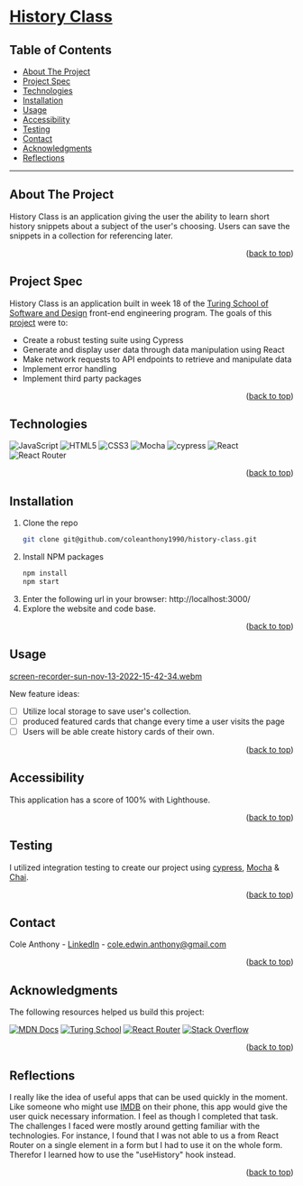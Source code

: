 <a name="readme-top"></a>

# [History Class](https://history-class-showcase.vercel.app/)

## Table of Contents
- [About The Project](#about-the-project)
- [Project Spec](#project-spec)
- [Technologies](#technologies)
- [Installation](#installation)
- [Usage](#usage)
- [Accessibility](#accessibility)
- [Testing](#testing)
- [Contact](#contact)
- [Acknowledgments](#acknowledgments)
- [Reflections](#reflections)

---

## About The Project

History Class is an application giving the user the ability to learn short history snippets about a subject of the user's choosing. Users can save the snippets in a collection for referencing later.

<p align="right">(<a href="#readme-top">back to top</a>)</p>

## Project Spec
History Class is an application built in week 18 of the [Turing School of Software and Design](https://turing.edu/) front-end engineering program. The goals of this [project](https://frontend.turing.edu/projects/module-3/showcase.html) were to:

* Create a robust testing suite using Cypress
* Generate and display user data through data manipulation using React
* Make network requests to API endpoints to retrieve and manipulate data
* Implement error handling 
* Implement third party packages


<p align="right">(<a href="#readme-top">back to top</a>)</p>

## Technologies
![JavaScript](https://img.shields.io/badge/javascript-%23323330.svg?style=for-the-badge&logo=javascript&logoColor=%23F7DF1E)
![HTML5](https://img.shields.io/badge/html5-%23E34F26.svg?style=for-the-badge&logo=html5&logoColor=white)
![CSS3](https://img.shields.io/badge/css3-%231572B6.svg?style=for-the-badge&logo=css3&logoColor=white)
![Mocha](https://img.shields.io/badge/-mocha-%238D6748?style=for-the-badge&logo=mocha&logoColor=white)
![cypress](https://img.shields.io/badge/-cypress-%23E5E5E5?style=for-the-badge&logo=cypress&logoColor=058a5e)
![React](https://img.shields.io/badge/react-%2320232a.svg?style=for-the-badge&logo=react&logoColor=%2361DAFB)
![React Router](https://img.shields.io/badge/React_Router-CA4245?style=for-the-badge&logo=react-router&logoColor=white)

<p align="right">(<a href="#readme-top">back to top</a>)</p>

<!-- GETTING STARTED -->
  
## Installation
1. Clone the repo
   ```sh
   git clone git@github.com/coleanthony1990/history-class.git
   ```
2. Install NPM packages
   ```sh
   npm install
   npm start
   ``` 
5. Enter the following url in your browser: http://localhost:3000/
6. Explore the website and code base.

<p align="right">(<a href="#readme-top">back to top</a>)</p>

<!-- USAGE EXAMPLES -->
## Usage
[screen-recorder-sun-nov-13-2022-15-42-34.webm](https://user-images.githubusercontent.com/103971359/201548407-e329d8cf-6168-409a-848f-02fd92842143.webm)

New feature ideas: 
- [ ] Utilize local storage to save user's collection.
- [ ] produced featured cards that change every time a user visits the page
- [ ] Users will be able create history cards of their own.

<p align="right">(<a href="#readme-top">back to top</a>)</p>

## Accessibility
This application has a score of 100% with Lighthouse.

<p align="right">(<a href="#readme-top">back to top</a>)</p>

## Testing
I utilized integration testing to create our project using [cypress](https://www.cypress.io/), [Mocha](https://mochajs.org/) & [Chai](https://www.chaijs.com/).

<p align="right">(<a href="#readme-top">back to top</a>)</p>

<!-- CONTACT -->
## Contact

Cole Anthony - [LinkedIn](https://www.linkedin.com/in/cole-edwin-anthony/) - cole.edwin.anthony@gmail.com

<p align="right">(<a href="#readme-top">back to top</a>)</p>

<!-- ACKNOWLEDGMENTS -->
## Acknowledgments
The following resources helped us build this project:

[![MDN Docs][MDN-shield]][MDN]
[![Turing School](https://img.shields.io/badge/Turing_School-030303?style=for-the-badge)](https://turing.edu/)
[![React Router](https://img.shields.io/badge/React_Router-CA4245?style=for-the-badge&logo=react-router&logoColor=white)](https://v5.reactrouter.com/web/api/Hooks)
[![Stack Overflow](https://img.shields.io/badge/-Stackoverflow-FE7A16?style=for-the-badge&logo=stack-overflow&logoColor=white)](https://stackoverflow.com/)

<p align="right">(<a href="#readme-top">back to top</a>)</p>

## Reflections
I really like the idea of useful apps that can be used quickly in the moment. Like someone who might use [IMDB](https://www.imdb.com/) on their phone, this app would give the user quick necessary information. I feel as though I completed that task. The challenges I faced were mostly around getting familiar with the technologies. For instance, I found that I was not able to us a <Link> from React Router on a single element in a form but I had to use it on the whole form. Therefor I learned how to use the "useHistory" hook instead.

<p align="right">(<a href="#readme-top">back to top</a>)</p>

<!-- MARKDOWN LINKS & IMAGES -->
<!-- https://www.markdownguide.org/basic-syntax/#reference-style-links -->
[MDN-shield]: https://img.shields.io/badge/MDN_Web_Docs-black?style=for-the-badge&logo=mdnwebdocs&logoColor=white
[MDN]:https://developer.mozilla.org/en-US/
